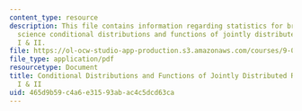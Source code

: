 ```yaml
---
content_type: resource
description: This file contains information regarding statistics for brain and cognitive
  science conditional distributions and functions of jointly distributed random variables
  I & II.
file: https://ol-ocw-studio-app-production.s3.amazonaws.com/courses/9-07-statistics-for-brain-and-cognitive-science-fall-2016/465d9b59c4a6e31593abac4c5dcd63ca_MIT9_07F16_lec5.pdf
file_type: application/pdf
resourcetype: Document
title: Conditional Distributions and Functions of Jointly Distributed Random Variables
  I & II
uid: 465d9b59-c4a6-e315-93ab-ac4c5dcd63ca
---
```

